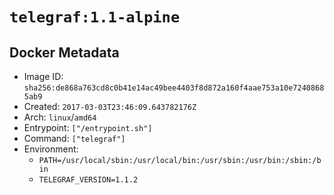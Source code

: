 # `telegraf:1.1-alpine`

## Docker Metadata

- Image ID: `sha256:de868a763cd8c0b41e14ac49bee4403f8d872a160f4aae753a10e72408685ab9`
- Created: `2017-03-03T23:46:09.643782176Z`
- Arch: `linux`/`amd64`
- Entrypoint: `["/entrypoint.sh"]`
- Command: `["telegraf"]`
- Environment:
  - `PATH=/usr/local/sbin:/usr/local/bin:/usr/sbin:/usr/bin:/sbin:/bin`
  - `TELEGRAF_VERSION=1.1.2`
